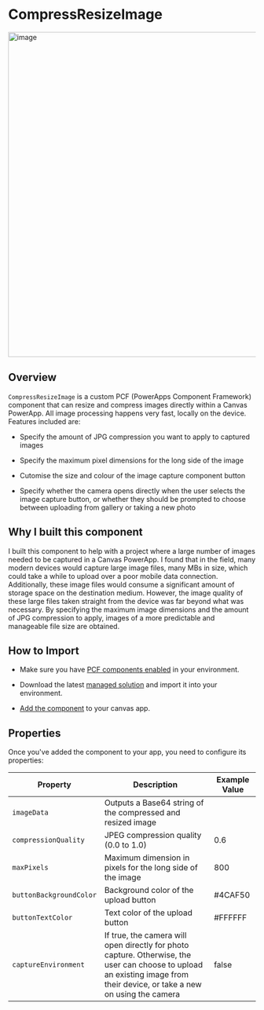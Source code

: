 # CompressResizeImage
<img width="662" alt="image" src="https://github.com/user-attachments/assets/0d720194-7cc5-4a4a-bf65-04475a9acccc" />

## Overview

`CompressResizeImage` is a custom PCF (PowerApps Component Framework) component that can resize and compress images directly within a Canvas PowerApp. All image processing happens very fast, locally on the device. Features included are:

- Specify the amount of JPG compression you want to apply to captured images

- Specify the maximum pixel dimensions for the long side of the image

- Cutomise the size and colour of the image capture component button

- Specify whether the camera opens directly when the user selects the image capture button, or whether they should be prompted to choose between uploading from gallery or taking a new photo

## Why I built this component
I built this component to help with a project where a large number of images needed to be captured in a Canvas PowerApp. I found that in the field, many modern devices would capture large image files, many MBs in size, which could take a while to upload over a poor mobile data connection. Additionally, these image files would consume a significant amount of storage space on the destination medium. However, the image quality of these large files taken straight from the device was far beyond what was necessary. By specifying the maximum image dimensions and the amount of JPG compression to apply, images of a more predictable and manageable file size are obtained.

## How to Import
-   Make sure you have  [PCF components enabled](https://learn.microsoft.com/en-us/power-apps/developer/component-framework/component-framework-for-canvas-apps#enable-the-power-apps-component-framework-feature)  in your environment.

-   Download the latest [managed solution](https://github.com/yannicowie/CompressResizeImage/releases)  and import it into your environment.

-   [Add the component](https://learn.microsoft.com/en-us/power-apps/developer/component-framework/component-framework-for-canvas-apps#add-components-to-a-canvas-app)  to your canvas app.

## Properties
Once you've added the component to your app, you need to configure its properties:

| Property  | Description  |  Example Value |
|---|---|---|
| `imageData`  | Outputs a Base64 string of the compressed and resized image  |   |
| `compressionQuality` | JPEG compression quality (0.0 to 1.0)  | 0.6 |
| `maxPixels`  | Maximum dimension in pixels for the long side of the image  | 800  |
| `buttonBackgroundColor` | Background color of the upload button | #4CAF50 |
| `buttonTextColor` | Text color of the upload button | #FFFFFF |
| `captureEnvironment` | If true, the camera will open directly for photo capture. Otherwise, the user can choose to upload an existing image from their device, or take a new on using the camera | false |
